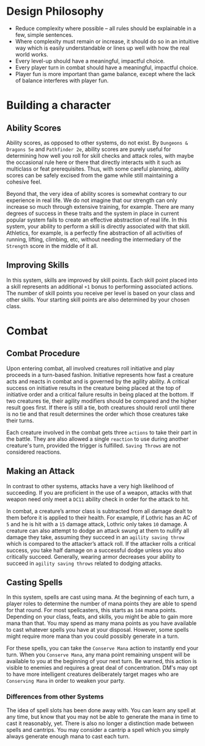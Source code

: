 # Design Philosophy 
- Reduce complexity where possible – all rules should be
    explainable in a few, simple sentences.
 - Where complexity must remain or increase, it should do so in an intuitive 
    way which is easily understandable or lines up well with how the real 
    world works. 
- Every level-up should have a meaningful, impactful choice. 
- Every player turn in combat should have a meaningful, impactful choice. 
- Player fun is more important than game balance, except where the lack of 
    balance interferes with player fun.

# Building a character

## Ability Scores

Ability scores, as opposed to other systems, do not exist. By `Dungeons &
Dragons 5e` and `Pathfinder 2e`, ability scores are purely useful for determining
how well you roll for skill checks and attack roles, with maybe the occasional
rule here or there that directly interacts with it such as multiclass or feat
prerequisites. Thus, with some careful planning, ability scores can be safely
excised from the game while still maintaining a cohesive feel. 

Beyond that, the very idea of ability scores is somewhat contrary to our
experience in real life. We do not imagine that our strength can only increase
so much through extensive training, for example. There are many degrees of
success in these traits and the system in place in current popular system
fails to create an effective abstraction of real life. In this system, your
ability to perform a skill is directly associated with that skill. Athletics,
for example, is a perfectly fine abstraction of all activities of running,
lifting, climbing, etc, without needing the intermediary of the `Strength`
score in the middle of it all.

## Improving Skills

In this system, skills are improved by skill points. Each skill point placed
into a skill represents an additional `+1` bonus to performing associated actions.
The number of skill points you receive per level is based on your class and other
skills. Your starting skill points are also determined by your chosen class.

# Combat

## Combat Procedure

Upon entering combat, all involved creatures roll initiative and play proceeds
in a turn-based fashion. Initiative represents how fast a creature acts and
reacts in combat and is governed by the agility ability. A critical success on
initiative results in the creature being placed at the top of initiative order
and a critical failure results in being placed at the bottom. If two creatures
tie, their agility modifiers should be compared and the higher result goes
first. If there is still a tie, both creatures should reroll until there is no
tie and that result determines the order which those creatures take their
turns.

Each creature involved in the combat gets three `actions` to take their part in
the battle. They are also allowed a single `reaction` to use during another
creature's turn, provided the trigger is fulfilled. `Saving Throws` are not
considered reactions. 

## Making an Attack

In contrast to other systems, attacks have a very high likelihood of
succeeding. If you are proficient in the use of a weapon, attacks with that
weapon need only meet a `DC11` ability check in order for the attack to hit. 
 
In combat, a creature’s armor class is subtracted from all damage dealt to
them before it is applied to their health. For example, if Lothric has an AC
of `5` and he is hit with a `15` damage attack, Lothric only takes `10` damage. A
creature can also attempt to dodge an attack swung at them to nullify all
damage they take, assuming they succeed in an `agility saving throw` which is
compared to the attacker’s attack roll. If the attacker rolls a critical
success, you take half damage on a successful dodge unless you also critically
succeed. Generally, wearing armor decreases your ability to succeed in `agility
saving throws` related to dodging attacks.

## Casting Spells

In this system, spells are cast using mana. At the beginning of each turn, a
player roles to determine the number of mana points they are able to spend for
that round. For most spellcasters, this starts as `1d4` mana points. Depending
on your class, feats, and skills, you might be able to gain more mana than
that. You may spend as many mana points as you have available to cast whatever
spells you have at your disposal. However, some spells might require more mana
than you could possibly generate in a turn.

For these spells, you can take the `Conserve Mana` action to instantly end your
turn. When you `Conserve Mana`, any mana point remaining unspent will be
available to you at the beginning of your next turn. Be warned, this action is
visible to enemies and requires a great deal of concentration. DM's may opt to
have more intelligent creatures deliberately target mages who are `Conserving
Mana` in order to weaken your party.

### Differences from other Systems

The idea of spell slots has been done away with. You can learn any spell at any time, but
know that you may not be able to generate the mana in time to cast it reasonably, yet. 
There is also no longer a distinction made between spells and cantrips. You may consider
a cantrip a spell which you simply always generate enough mana to cast each turn.
